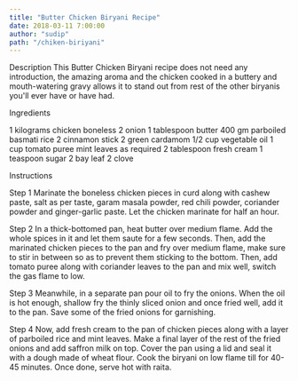 ```yaml
---
title: "Butter Chicken Biryani Recipe"
date: 2018-03-11 7:00:00
author: "sudip"
path: "/chiken-biriyani"
---
```


Description
This Butter Chicken Biryani recipe does not need any introduction, the amazing aroma and the chicken cooked in a buttery and mouth-watering gravy allows it to stand out from rest of the other biryanis you'll ever have or have had.

Ingredients

1 kilograms chicken boneless
2 onion
1 tablespoon butter
400 gm parboiled basmati rice
2 cinnamon stick
2 green cardamom
1/2 cup vegetable oil
1 cup tomato puree
mint leaves as required
2 tablespoon fresh cream
1 teaspoon sugar
2 bay leaf
2 clove

Instructions

Step 1
Marinate the boneless chicken pieces in curd along with cashew paste, salt as per taste, garam masala powder, red chili powder, coriander powder and ginger-garlic paste. Let the chicken marinate for half an hour.

Step 2
In a thick-bottomed pan, heat butter over medium flame. Add the whole spices in it and let them saute for a few seconds. Then, add the marinated chicken pieces to the pan and fry over medium flame, make sure to stir in between so as to prevent them sticking to the bottom. Then, add tomato puree along with coriander leaves to the pan and mix well, switch the gas flame to low.

Step 3
Meanwhile, in a separate pan pour oil to fry the onions. When the oil is hot enough, shallow fry the thinly sliced onion and once fried well, add it to the pan. Save some of the fried onions for garnishing.

Step 4
Now, add fresh cream to the pan of chicken pieces along with a layer of parboiled rice and mint leaves. Make a final layer of the rest of the fried onions and add saffron milk on top. Cover the pan using a lid and seal it with a dough made of wheat flour. Cook the biryani on low flame till for 40-45 minutes. Once done, serve hot with raita.
